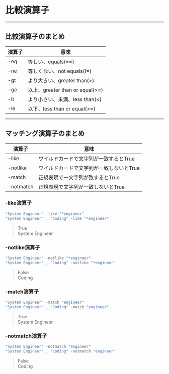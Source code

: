 # 比較演算子

---

## 比較演算子のまとめ

| 演算子 | 意味                            |
| ------ | ------------------------------- |
| -eq    | 等しい、equals(==)              |
| -ne    | 等しくない、not equals(!=)      |
| -gt    | より大きい、greater than(>)     |
| -ge    | 以上、greater than or equal(>=) |
| -lt    | より小さい、未満、less than(<)  |
| -le    | 以下、less than or equal(<=)    |

---

## マッチング演算子のまとめ

| 演算子    | 意味                                     |
| --------- | ---------------------------------------- |
| -like     | ワイルドカードで文字列が一致するとTrue   |
| -notlike  | ワイルドカードで文字列が一致しないとTrue |
| -match    | 正規表現で一文字列が致するとTrue         |
| -notmatch | 正規表現で文字列が一致しないとTrue       |

### -like演算子

```PowerShell
"System Engineer" -like "*engineer"
"System Engineer" , "Coding" -like "*engineer"
```

> True  
System Engineer

### -notlike演算子

```PowerShell
"System Engineer" -notlike "*engineer"
"System Engineer" , "Coding" -notlike "*engineer"
```

> False  
Coding

### -match演算子

```PowerShell
"System Engineer" -match "engineer"
"System Engineer" , "Coding" -match "engineer"
```

> True  
System Engineer

### -notmatch演算子

```PowerShell
"System Engineer" -notmatch "engineer"
"System Engineer" , "Coding" -notmatch "engineer"
```

> False  
Coding
